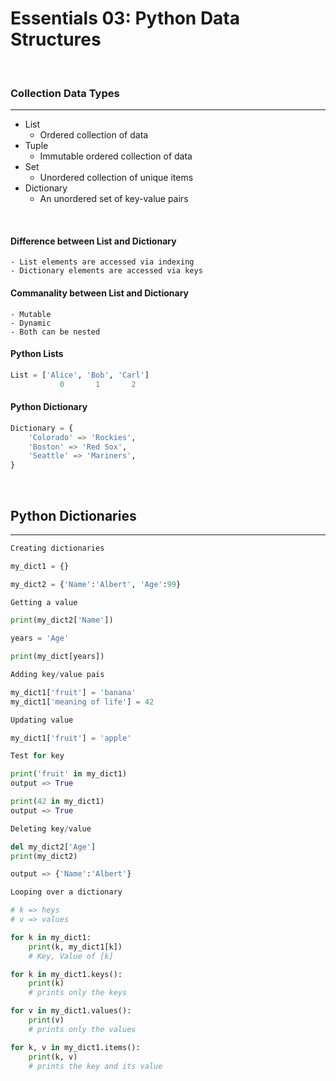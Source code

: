 # Essentials 03: Python Data Structures
<br/>

### Collection Data Types
---
- List  
    - Ordered collection of data
- Tuple  
    - Immutable ordered collection of data
- Set  
    - Unordered collection of unique items
- Dictionary  
    - An unordered set of key-value pairs

<br/>

#### Difference between List and Dictionary
    - List elements are accessed via indexing
    - Dictionary elements are accessed via keys

#### Commanality between List and Dictionary
    - Mutable
    - Dynamic
    - Both can be nested

#### Python Lists
```python
List = ['Alice', 'Bob', 'Carl']
           0       1       2
```

#### Python Dictionary
```python
Dictionary = {
    'Colorado' => 'Rockies',
    'Boston' => 'Red Sox',
    'Seattle' => 'Mariners',
}
```
<br/>

## Python Dictionaries
---
```python
Creating dictionaries

my_dict1 = {}

my_dict2 = {'Name':'Albert', 'Age':99}
```
```python
Getting a value

print(my_dict2['Name'])

years = 'Age'

print(my_dict[years])
```
```python
Adding key/value pais

my_dict1['fruit'] = 'banana'
my_dict1['meaning of life'] = 42
```
```python
Updating value

my_dict1['fruit'] = 'apple'
```
```python
Test for key

print('fruit' in my_dict1)
output => True

print(42 in my_dict1)
output => True
```
```python
Deleting key/value

del my_dict2['Age']
print(my_dict2)

output => {'Name':'Albert'}
```
```python
Looping over a dictionary

# k => heys
# v => values

for k in my_dict1:
    print(k, my_dict1[k])
    # Key, Value of [k]

for k in my_dict1.keys():
    print(k)
    # prints only the keys

for v in my_dict1.values():
    print(v)
    # prints only the values

for k, v in my_dict1.items():
    print(k, v)
    # prints the key and its value
```
